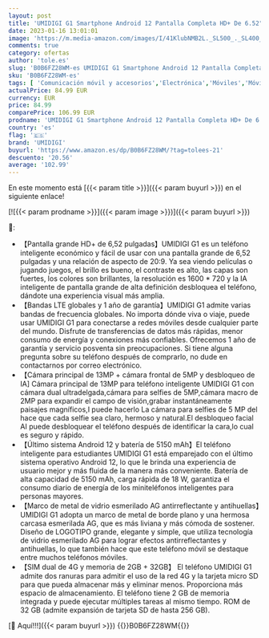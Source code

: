 ```yaml
---
layout: post
title: 'UMIDIGI G1 Smartphone Android 12 Pantalla Completa HD+ De 6.52" 32GB Teléfono Móvil Libres Barato Batería De 5150mAh Inteligente Dual Sim 4G LTE Teléfono Celular De 13MP+ 5MP con Dos Cámara  Oro Rosa '
date: 2023-01-16 13:01:01
image: 'https://m.media-amazon.com/images/I/41KlubNMB2L._SL500_._SL400_.jpg'
comments: true
category: ofertas
author: 'tole.es'
slug: 'B0B6FZ28WM-es UMIDIGI G1 Smartphone Android 12 Pantalla Completa HD+ De...'
sku: 'B0B6FZ28WM-es'
tags: [ 'Comunicación móvil y accesorios','Electrónica','Móviles','Móviles y smartphones libres','android','umidigi','🇪🇸', ]
actualPrice: 84.99 EUR
currency: EUR
price: 84.99
comparePrice: 106.99 EUR
prodname: 'UMIDIGI G1 Smartphone Android 12 Pantalla Completa HD+ De 6.52" 32GB Teléfono Móvil Libres Barato Batería De 5150mAh Inteligente Dual Sim 4G LTE Teléfono Celular De 13MP+ 5MP con Dos Cámara  Oro Rosa '
country: 'es'
flag: '🇪🇸'
brand: 'UMIDIGI'
buyurl: 'https://www.amazon.es/dp/B0B6FZ28WM/?tag=tolees-21'
descuento: '20.56'
average: '102.99'
---
```


En este momento está [{{< param title >}}]({{< param buyurl >}}) en el siguiente enlace!

[![{{< param prodname >}}]({{< param image >}})]({{< param buyurl >}})

🔎:

- 【Pantalla grande HD+ de 6,52 pulgadas】UMIDIGI G1 es un teléfono inteligente económico y fácil de usar con una pantalla grande de 6,52 pulgadas y una relación de aspecto de 20:9. Ya sea viendo películas o jugando juegos, el brillo es bueno, el contraste es alto, las capas son fuertes, los colores son brillantes, la resolución es 1600 * 720 y la IA inteligente de pantalla grande de alta definición desbloquea el teléfono, dándote una experiencia visual más amplia.
- 【Bandas LTE globales y 1 año de garantía】UMIDIGI G1 admite varias bandas de frecuencia globales. No importa dónde viva o viaje, puede usar UMIDIGI G1 para conectarse a redes móviles desde cualquier parte del mundo. Disfrute de transferencias de datos más rápidas, menor consumo de energía y conexiones más confiables. Ofrecemos 1 año de garantía y servicio posventa sin preocupaciones. Si tiene alguna pregunta sobre su teléfono después de comprarlo, no dude en contactarnos por correo electrónico.
- 【Cámara principal de 13MP + cámara frontal de 5MP y desbloqueo de IA] Cámara principal de 13MP para teléfono inteligente UMIDIGI G1 con cámara dual ultradelgada,cámara para selfies de 5MP,cámara macro de 2MP para expandir el campo de visión,grabar instantáneamente paisajes magníficos,I puede hacerlo La cámara para selfies de 5 MP del hace que cada selfie sea claro, hermoso y natural.El desbloqueo facial AI puede desbloquear el teléfono después de identificar la cara,lo cual es seguro y rápido.
- 【Último sistema Android 12 y batería de 5150 mAh】El teléfono inteligente para estudiantes UMIDIGI G1 está emparejado con el último sistema operativo Android 12, lo que le brinda una experiencia de usuario mejor y más fluida de la manera más conveniente. Batería de alta capacidad de 5150 mAh, carga rápida de 18 W, garantiza el consumo diario de energía de los miniteléfonos inteligentes para personas mayores.
- 【Marco de metal de vidrio esmerilado AG antirreflectante y antihuellas】UMIDIGI G1 adopta un marco de metal de borde plano y una hermosa carcasa esmerilada AG, que es más liviana y más cómoda de sostener. Diseño de LOGOTIPO grande, elegante y simple, que utiliza tecnología de vidrio esmerilado AG para lograr efectos antirreflectantes y antihuellas, lo que también hace que este teléfono móvil se destaque entre muchos teléfonos móviles.
- 【SIM dual de 4G y memoria de 2GB + 32GB】 El teléfono UMIDIGI G1 admite dos ranuras para admitir el uso de la red 4G y la tarjeta micro SD para que pueda almacenar más y eliminar menos. Proporciona más espacio de almacenamiento. El teléfono tiene 2 GB de memoria integrada y puede ejecutar múltiples tareas al mismo tiempo. ROM de 32 GB (admite expansión de tarjeta SD de hasta 256 GB).

[🛒 Aquí!!!]({{< param buyurl >}})
{{<world>}}B0B6FZ28WM{{</world>}}
